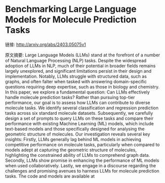 # Benchmarking Large Language Models for Molecule Prediction Tasks

链接: http://arxiv.org/abs/2403.05075v1

原文摘要:
Large Language Models (LLMs) stand at the forefront of a number of Natural
Language Processing (NLP) tasks. Despite the widespread adoption of LLMs in
NLP, much of their potential in broader fields remains largely unexplored, and
significant limitations persist in their design and implementation. Notably,
LLMs struggle with structured data, such as graphs, and often falter when
tasked with answering domain-specific questions requiring deep expertise, such
as those in biology and chemistry. In this paper, we explore a fundamental
question: Can LLMs effectively handle molecule prediction tasks? Rather than
pursuing top-tier performance, our goal is to assess how LLMs can contribute to
diverse molecule tasks. We identify several classification and regression
prediction tasks across six standard molecule datasets. Subsequently, we
carefully design a set of prompts to query LLMs on these tasks and compare
their performance with existing Machine Learning (ML) models, which include
text-based models and those specifically designed for analysing the geometric
structure of molecules. Our investigation reveals several key insights:
Firstly, LLMs generally lag behind ML models in achieving competitive
performance on molecule tasks, particularly when compared to models adept at
capturing the geometric structure of molecules, highlighting the constrained
ability of LLMs to comprehend graph data. Secondly, LLMs show promise in
enhancing the performance of ML models when used collaboratively. Lastly, we
engage in a discourse regarding the challenges and promising avenues to harness
LLMs for molecule prediction tasks. The code and models are available at
